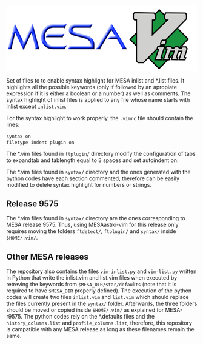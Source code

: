 ![Logo](MESA-vim.png)

Set of files to to enable syntax highlight for MESA inlist and \*.list files. It highlights all the possible keywords (only if followed by an apropiate expression if it is either a boolean or a number) as well as comments. The syntax highlight of inlist files is applied to any file whose name starts with inlist except `inlist.vim`.

For the syntax highlight to work properly. the `.vimrc` file should contain the lines:
```
syntax on
filetype indent plugin on
```

The \*.vim files found in `ftplugin/` directory modify the configuration of tabs to expandtab and tablength equal to 3 spaces and set autoindent on.

The \*.vim files found in `syntax/` directory and the ones generated with the python codes have each section commented, therefore can be easily modified to delete syntax highlight for numbers or strings. 

## Release 9575

The \*.vim files found in `syntax/` directory are the ones corresponding to MESA release 9575. Thus, using MESAastro-vim for this release only requires moving the folders `ftdetect/`, `ftplugin/` and `syntax/` inside `$HOME/.vim/`.

## Other MESA releases

The repository also contains the files `vim-inlist.py` and `vim-list.py` written in Python that write the inlist.vim and list.vim files when executed by retreving the keywords from `$MESA_DIR/star/defaults` (note that it is required to have `$MESA_DIR` properly defined). 
The execution of the python codes will create two files `inlist.vim` and `list.vim` which should replace the files currently present in the `syntax/` folder. Afterwards, the three folders should be moved or copied inside `$HOME/.vim/` as explained for MESA-r9575.
The python codes rely on the \*.defaults files and the `history_columns.list` and `profile_columns.list`, therefore, this repository is campatible with any MESA release as long as these filenames remain the same.

